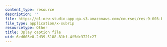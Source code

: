 ```yaml
---
content_type: resource
description: ''
file: https://ol-ocw-studio-app-qa.s3.amazonaws.com/courses/res-9-003-brains-minds-and-machines-summer-course-summer-2015/6ed603e82d39518881bf4f5dc3721c27_vmE4N0m67AA.vtt
file_type: application/x-subrip
resourcetype: Other
title: 3play caption file
uid: 6ed603e8-2d39-5188-81bf-4f5dc3721c27
---
```

